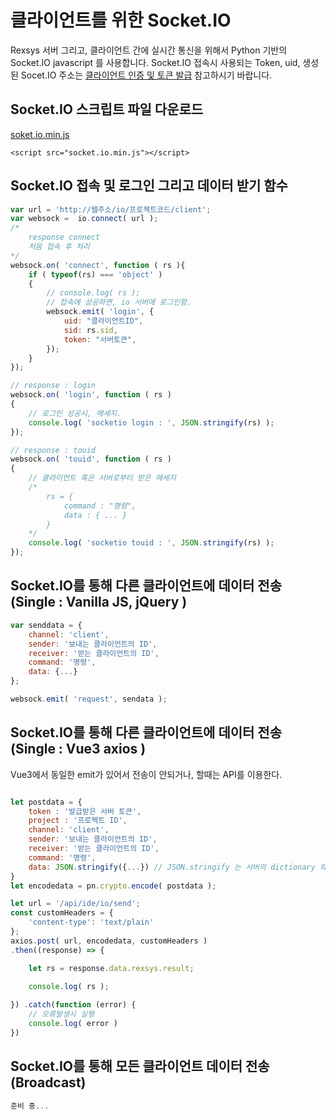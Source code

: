 클라이언트를 위한 Socket.IO
==========================

Rexsys 서버 그리고, 클라이언트 간에 실시간 통신을 위해서 Python 기반의 Socket.IO javascript 를 사용합니다.
Socket.IO 접속시 사용되는 Token, uid, 생성된 Socet.IO 주소는 [클라이언트 인증 및 토큰 발급](https://github.com/digimixnet2/rexsys.docs/blob/main/api.client.certificate.md) 참고하시기 바랍니다.

## Socket.IO 스크립트 파일 다운로드

[soket.io.min.js](https://github.com/digimixnet2/rexsys.docs/blob/main/js/socket.io.min.js)

```
<script src="socket.io.min.js"></script>
```

## Socket.IO 접속 및 로그인 그리고 데이터 받기 함수

```javascript
var url = 'http://웹주소/io/프로젝트코드/client';
var websock =  io.connect( url );
/*
    response connect
    처음 접속 후 처리
*/
websock.on( 'connect', function ( rs ){	
    if ( typeof(rs) === 'object' ) 
    {
        // console.log( rs );
        // 접속에 성공하면, io 서버에 로그인함.
        websock.emit( 'login', {
            uid: "클라이언트ID",
            sid: rs.sid,
            token: "서버토큰",
    	});
    }
});

// response : login
websock.on( 'login', function ( rs ) 
{
    // 로그인 성공시, 메세지.
    console.log( 'socketio login : ', JSON.stringify(rs) );				
});

// response : touid
websock.on( 'touid', function ( rs ) 
{
    // 클라이언트 혹은 서버로부터 받은 메세지
    /*
        rs = {
            command : "명령",
            data : { ... }
        }
    */
    console.log( 'socketio touid : ', JSON.stringify(rs) );				
});

```

## Socket.IO를 통해 다른 클라이언트에 데이터 전송 (Single : Vanilla JS, jQuery )
```javascript
var senddata = {
    channel: 'client',
    sender: '보내는 클라이언트의 ID',
    receiver: '받는 클라이언트의 ID',
    command: '명령',
    data: {...}
};

websock.emit( 'request', sendata );
```
## Socket.IO를 통해 다른 클라이언트에 데이터 전송 (Single : Vue3 axios )

Vue3에서 동일한 emit가 있어서 전송이 안되거나, 할때는 API를 이용한다.

```javascript

let postdata = {
	token : '발급받은 서버 토큰',
	project : '프로젝트 ID',
	channel: 'client',
    sender: '보내는 클라이언트의 ID',
    receiver: '받는 클라이언트의 ID',
    command: '명령',
    data: JSON.stringify({...}) // JSON.stringify 는 서버의 dictionary 와 호환이 안될 수 있으므로 에러시 처리....
}
let encodedata = pn.crypto.encode( postdata );

let url = '/api/ide/io/send';
const customHeaders = {
	'content-type': 'text/plain'
};
axios.post( url, encodedata, customHeaders )
.then((response) => {

	let rs = response.data.rexsys.result;
	
	console.log( rs );

}) .catch(function (error) {
	// 오류발생시 실행
	console.log( error )
})

```


## Socket.IO를 통해 모든 클라이언트 데이터 전송 (Broadcast)
```javascript
준비 중...
```
